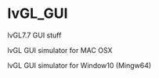 # lvGL_GUI
lvGL7.7 GUI stuff 

lvGL GUI simulator for MAC OSX <br>


lvGL GUI simulator for Window10 (Mingw64)

